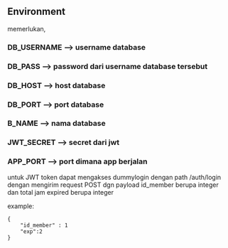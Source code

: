 ## Environment

memerlukan,
### DB_USERNAME --> username database
### DB_PASS --> password dari username database tersebut
### DB_HOST --> host database
### DB_PORT --> port database
### B_NAME --> nama database
### JWT_SECRET --> secret dari jwt
### APP_PORT --> port dimana app berjalan

untuk JWT token dapat mengakses dummylogin dengan path /auth/login dengan mengirim
request POST dgn payload id_member berupa integer dan total jam expired berupa integer

example:

    {
        "id_member" : 1
        "exp":2
    }

